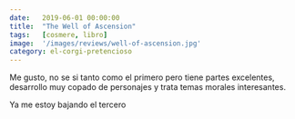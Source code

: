 ```yaml
---
date:   2019-06-01 00:00:00
title:  "The Well of Ascension"
tags:   [cosmere, libro]
image:  '/images/reviews/well-of-ascension.jpg'
category: el-corgi-pretencioso
---
```

Me gusto, no se si tanto como el primero pero tiene partes excelentes, desarrollo muy copado de personajes y trata temas morales interesantes.

Ya me estoy bajando el tercero
